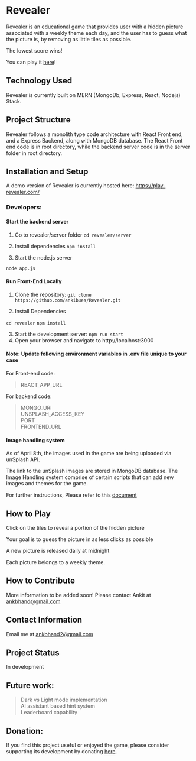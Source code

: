 # Revealer

Revealer is an educational game that provides user with a hidden picture associated with a weekly theme each day, and the user has to guess what the picture is, by removing as little tiles as possible.

The lowest score wins!

You can play it [here](https://play-revealer.com/)! 

## Technology Used

Revealer is currently built on MERN (MongoDb, Express, React, Nodejs) Stack.


## Project Structure

Revealer follows a monolith type code architecture with React Front end, and a Express Backend, along with MongoDB database. The React Front end code is in root directory, while the backend server code is in the server folder in root directory. 


## Installation and Setup

A demo version of Revealer is currently hosted here: https://play-revealer.com/

### Developers:

#### Start the backend server 

1. Go to revealer/server folder
`cd revealer/server`

2. Install dependencies
`npm install`

3. Start the node.js server

`node app.js`

#### Run Front-End Locally

1. Clone the repository: 
`git clone https://github.com/ankibues/Revealer.git`

2. Install Dependencies

`cd revealer`
`npm install`

3. Start the development server:
`npm run start`
4. Open your browser and navigate to http://localhost:3000

#### Note: Update following environment variables in .env file unique to your case
For Front-end code:   
> REACT_APP_URL

For backend code:  
> MONGO_URI  
> UNSPLASH_ACCESS_KEY  
> PORT  
> FRONTEND_URL  

#### Image handling system

As of April 8th, the images used in the game are being uploaded via unSplash API. 

The link to the unSplash images are stored in MongoDB database. The Image Handling system comprise of certain scripts that can add new images and themes for the game.

For further instructions, Please refer to this [document](ImageHandlingSystem.md)


## How to Play

Click on the tiles to reveal a portion of the hidden picture

Your goal is to guess the picture in as less clicks as possible

A new picture is released daily at midnight

Each picture belongs to a weekly theme.


## How to Contribute

More information to be added soon! Please contact Ankit at ankbhand@gmail.com


## Contact Information

Email me at ankbhand2@gmail.com


## Project Status

In development

## Future work:

> Dark vs Light mode implementation   
> AI assistant based hint system  
> Leaderboard capability  

## Donation:

If you find this project useful or enjoyed the game, please consider supporting its development by donating [here](https://ko-fi.com/bhandlab).

